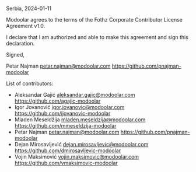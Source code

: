 Serbia, 2024-01-11

Modoolar agrees to the terms of the Fothz Corporate Contributor License
Agreement v1.0.

I declare that I am authorized and able to make this agreement and sign this
declaration.

Signed,

Petar Najman petar.najman@modoolar.com https://github.com/pnajman-modoolar

List of contributors:

- Aleksandar Gajić aleksandar.gajic@modoolar.com https://github.com/agajic-modoolar
- Igor Jovanović igor.jovanovic@modoolar.com https://github.com/ijovanovic-modoolar
- Mladen Meseldžija mladen.meseldzija@modoolar.com https://github.com/mmeseldzija-modoolar
- Petar Najman petar.najman@modoolar.com https://github.com/pnajman-modoolar
- Dejan Mirosavljević dejan.mirosavljevic@modoolar.com https://github.com/dmirosavljevic-modoolar
- Vojin Maksimović vojin.maksimovic@modoolar.com https://github.com/vmaksimovic-modoolar

